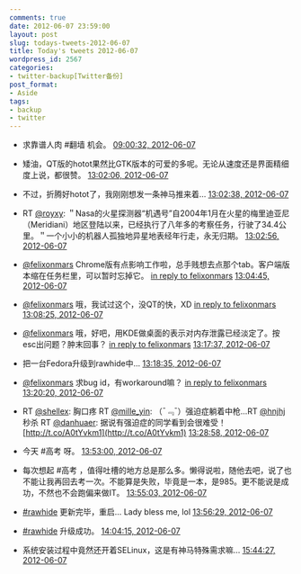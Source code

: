 ```yaml
---
comments: true
date: 2012-06-07 23:59:00
layout: post
slug: todays-tweets-2012-06-07
title: Today's tweets 2012-06-07
wordpress_id: 2567
categories:
- twitter-backup[Twitter备份]
post_format:
- Aside
tags:
- backup
- twitter
---
```





  * 求靠谱人肉 #翻墙 机会。 [09:00:32, 2012-06-07](http://twitter.com/gfrog/statuses/210536687430938624)





  * 矮油，QT版的hotot果然比GTK版本的可爱的多呢。无论从速度还是界面精细度上说，都很赞。 [13:02:06, 2012-06-07](http://twitter.com/gfrog/statuses/210597481036251136)





  * 不过，折腾好hotot了，我刚刚想发一条神马推来着… [13:02:38, 2012-06-07](http://twitter.com/gfrog/statuses/210597612733206528)





  * RT [@royxy](http://twitter.com/royxy): ＂Nasa的火星探测器“机遇号”自2004年1月在火星的梅里迪亚尼（Meridiani）地区登陆以来，已经执行了八年多的考察任务，行驶了34.4公里。＂一个小小的机器人孤独地异星地表经年行走，永无归期。 [13:02:56, 2012-06-07](http://twitter.com/gfrog/statuses/210597690487214080)





  * [@felixonmars](http://twitter.com/felixonmars) Chrome版有点影响工作啦，总手贱想去点那个tab。客户端版本缩在任务栏里，可以暂时忘掉它。 [in reply to felixonmars](http://twitter.com/felixonmars/statuses/210597765963710464) [13:04:45, 2012-06-07](http://twitter.com/gfrog/statuses/210598145393037312)





  * [@felixonmars](http://twitter.com/felixonmars) 哦，我试过这个，没QT的快，XD [in reply to felixonmars](http://twitter.com/felixonmars/statuses/210598389103075328) [13:08:25, 2012-06-07](http://twitter.com/gfrog/statuses/210599067917631488)





  * [@felixonmars](http://twitter.com/felixonmars) 哦，好吧，用KDE做桌面的表示对内存泄露已经淡定了。按esc出问题？肿末回事？ [in reply to felixonmars](http://twitter.com/felixonmars/statuses/210599240647458816) [13:17:37, 2012-06-07](http://twitter.com/gfrog/statuses/210601382519115776)





  * 把一台Fedora升级到rawhide中… [13:18:35, 2012-06-07](http://twitter.com/gfrog/statuses/210601626728271872)





  * [@felixonmars](http://twitter.com/felixonmars) 求bug id，有workaround嘛？ [in reply to felixonmars](http://twitter.com/felixonmars/statuses/210601461422374912) [13:20:20, 2012-06-07](http://twitter.com/gfrog/statuses/210602066945654786)





  * RT [@shellex](http://twitter.com/shellex): 胸口疼 RT [@mille_yin](http://twitter.com/mille_yin): （¯﹃¯）强迫症躺着中枪…RT [@hnjhj](http://twitter.com/hnjhj) 秒杀 RT [@danhuaer](http://twitter.com/danhuaer): 据说有强迫症的同学看到会很难受！ [http://t.co/A0tYvkm1](http://t.co/A0tYvkm1) [13:28:58, 2012-06-07](http://twitter.com/gfrog/statuses/210604241851650049)





  * 今天 #高考 呀。 [13:53:00, 2012-06-07](http://twitter.com/gfrog/statuses/210610287622111232)





  * 每次想起 #高考 ，值得吐槽的地方总是那么多。懒得说啦，随他去吧，说了也不能让我再回去考一次。不能算是失败，毕竟是一本，是985。更不能说是成功，不然也不会跑偏来做IT。 [13:55:03, 2012-06-07](http://twitter.com/gfrog/statuses/210610806197469184)





  * [#rawhide](http://search.twitter.com/search?q=%23rawhide) 更新完毕，重启… Lady bless me, lol [13:56:29, 2012-06-07](http://twitter.com/gfrog/statuses/210611164080652289)





  * [#rawhide](http://search.twitter.com/search?q=%23rawhide) 升级成功。 [14:04:15, 2012-06-07](http://twitter.com/gfrog/statuses/210613119922343937)





  * 系统安装过程中竟然还开着SELinux，这是有神马特殊需求嘛… [15:44:27, 2012-06-07](http://twitter.com/gfrog/statuses/210638334488354816)




